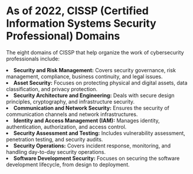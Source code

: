 

<h1>As of 2022, CISSP (Certified Information Systems Security Professional) Domains</h1>
<p>The eight domains of CISSP that help organize the work of cybersecurity professionals include:</p>

<li><strong>Security and Risk Management:</strong> Covers security governance, risk management, compliance, business continuity, and legal issues.</li>
<li><strong>Asset Security:</strong> Focuses on protecting physical and digital assets, data classification, and privacy protection.</li>
<li><strong>Security Architecture and Engineering:</strong> Deals with secure design principles, cryptography, and infrastructure security.</li>
<li><strong>Communication and Network Security:</strong> Ensures the security of communication channels and network infrastructures.</li>
<li><strong>Identity and Access Management (IAM):</strong> Manages identity, authentication, authorization, and access control.</li>
<li><strong>Security Assessment and Testing:</strong> Includes vulnerability assessment, penetration testing, and security audits.</li>
<li><strong>Security Operations:</strong> Covers incident response, monitoring, and handling day-to-day security operations.</li>
<li><strong>Software Development Security:</strong> Focuses on securing the software development lifecycle, from design to deployment.</li>











